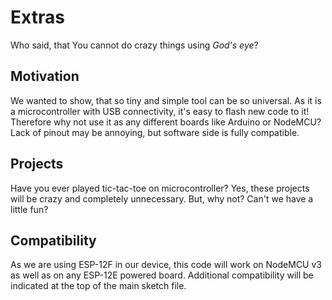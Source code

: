 # Extras

Who said, that You cannot do crazy things using _God's eye_?

## Motivation

We wanted to show, that so tiny and simple tool can be so universal. As it is a microcontroller with USB connectivity, it's easy to flash new code to it! Therefore why not use it as any different boards like Arduino or NodeMCU? Lack of pinout may be annoying, but software side is fully compatible.

## Projects

Have you ever played tic-tac-toe on microcontroller? Yes, these projects will be crazy and completely unnecessary. But, why not? Can't we have a little fun?

## Compatibility

As we are using ESP-12F in our device, this code will work on NodeMCU v3 as well as on any ESP-12E powered board. Additional compatibility will be indicated at the top of the main sketch file.
